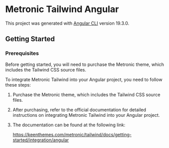 # Metronic Tailwind Angular

This project was generated with [Angular CLI](https://github.com/angular/angular-cli) version 19.3.0.

## Getting Started

### Prerequisites

Before getting started, you will need to purchase the Metronic theme, which includes the Tailwind CSS source files.

To integrate Metronic Tailwind into your Angular project, you need to follow these steps:

1. Purchase the Metronic theme, which includes the Tailwind CSS source files.

2. After purchasing, refer to the official documentation for detailed instructions on integrating Metronic Tailwind into your Angular project.

3. The documentation can be found at the following link:

   https://keenthemes.com/metronic/tailwind/docs/getting-started/integration/angular
